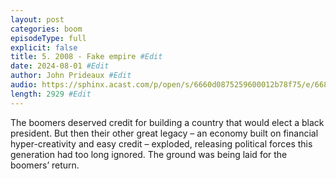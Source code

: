 ```yaml
---
layout: post
categories: boom
episodeType: full
explicit: false
title: 5. 2008 - Fake empire #Edit
date: 2024-08-01 #Edit
author: John Prideaux #Edit
audio: https://sphinx.acast.com/p/open/s/6660d0875259600012b78f75/e/6685250004b201dd342ac3a3/media.mp3?tk=eyJ1aWQiOiJjb252ZXJzaW9uLXRlYW0iLCJ0ayI6IlFteG5NaFRRIiwiYWRzIjpmYWxzZSwic3BvbnMiOmZhbHNlLCJ0IjoiMmU4NGUwODYtMDJlNS00YzgxLWJmNDAtNTg3OWRlZTliOWZkIiwiaW4iOiJodHRwczovL2F0ZWFtLXBlZ2FzdXMtcHVibGljLWJ1Y2tldC1zdGFnaW5nLnMzLWV1LXdlc3QtMS5hbWF6b25hd3MuY29tL2F1ZGlvL2ludHJvX2VtcHR5Lm1wMyIsIm91dCI6Imh0dHBzOi8vYXRlYW0tcGVnYXN1cy1wdWJsaWMtYnVja2V0LXN0YWdpbmcuczMtZXUtd2VzdC0xLmFtYXpvbmF3cy5jb20vYXVkaW8vb3V0cm9fZW1wdHkubXAzIiwic3RhdHVzIjoicHJpdmF0ZSJ9&sig=hk5y2lB-yLHVqwInHZUAx4yvZ46sSTo9UWj3SWemkNU #Edit
length: 2929 #Edit
---
```

The boomers deserved credit for building a country that would elect a black president. But then their other great legacy – an economy built on financial hyper-creativity and easy credit – exploded, releasing political forces this generation had too long ignored. The ground was being laid for the boomers’ return.